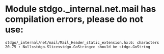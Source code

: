 # Module stdgo._internal.net.mail has compilation errors, please do not use:
```
stdgo/_internal/net/mail/Mail_Header_static_extension.hx:6: characters 20-75 : Null<stdgo.Slice<stdgo.GoString>> should be stdgo.GoString

```

